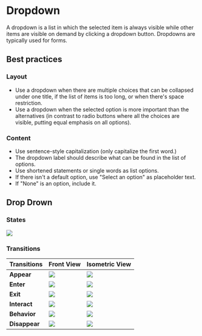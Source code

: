 # Dropdown

A dropdown is a list in which the selected item is always visible while other items are visible on demand by clicking a dropdown button. Dropdowns are typically used for forms.

## Best practices

### Layout

* Use a dropdown when there are multiple choices that can be collapsed under one title, if the list of items is too long, or when there's space restriction.
* Use a dropdown when the selected option is more important than the alternatives (in contrast to radio buttons where all the choices are visible, putting equal emphasis on all options).

### Content

* Use sentence-style capitalization (only capitalize the first word.)
* The dropdown label should describe what can be found in the list of options.
* Use shortened statements or single words as list options.
* If there isn't a default option, use "Select an option" as placeholder text.
* If "None" is an option, include it.

## Drop Drown

### States

![](https://tesseractimaging.atlassian.net/wiki/download/attachments/78809718/Drop-Down-Button-States.png?version=7\&modificationDate=1601465304023\&cacheVersion=1\&api=v2)

### Transitions

| **Transitions** | **Front View**                                                                                                                                                                          | **Isometric View**                                                                                                                                                                      |
| --------------- | --------------------------------------------------------------------------------------------------------------------------------------------------------------------------------------- | --------------------------------------------------------------------------------------------------------------------------------------------------------------------------------------- |
| **Appear**      | ![](https://tesseractimaging.atlassian.net/wiki/download/thumbnails/78809718/Dropdown_Appear_Front.gif?version=2\&modificationDate=1601014276730\&cacheVersion=1\&api=v2\&width=204)    | ![](https://tesseractimaging.atlassian.net/wiki/download/thumbnails/78809718/Dropdown_Appear_Persp.gif?version=2\&modificationDate=1601014279470\&cacheVersion=1\&api=v2\&width=204)    |
| **Enter**       | ![](https://tesseractimaging.atlassian.net/wiki/download/thumbnails/78809718/Dropdown_Enter_Front.gif?version=1\&modificationDate=1600927620921\&cacheVersion=1\&api=v2\&width=204)     | ![](https://tesseractimaging.atlassian.net/wiki/download/thumbnails/78809718/Dropdown_Enter_Persp.gif?version=2\&modificationDate=1601013932778\&cacheVersion=1\&api=v2\&width=204)     |
| **Exit**        | ![](https://tesseractimaging.atlassian.net/wiki/download/thumbnails/78809718/Dropdown_Exit_Front.gif?version=2\&modificationDate=1601013953048\&cacheVersion=1\&api=v2\&width=204)      | ![](https://tesseractimaging.atlassian.net/wiki/download/thumbnails/78809718/Dropdown_Exit_Persp.gif?version=1\&modificationDate=1600927633258\&cacheVersion=1\&api=v2\&width=204)      |
| **Interact**    | ![](https://tesseractimaging.atlassian.net/wiki/download/thumbnails/78809718/Dropdown_Interact_Front.gif?version=4\&modificationDate=1601297934531\&cacheVersion=1\&api=v2\&width=204)  | ![](https://tesseractimaging.atlassian.net/wiki/download/thumbnails/78809718/Dropdown_Interact_Persp.gif?version=4\&modificationDate=1601297937490\&cacheVersion=1\&api=v2\&width=204)  |
| **Behavior**    | ![](https://tesseractimaging.atlassian.net/wiki/download/thumbnails/78809718/Dropdown_Behavior_Front.gif?version=1\&modificationDate=1600929217952\&cacheVersion=1\&api=v2\&width=204)  | ![](https://tesseractimaging.atlassian.net/wiki/download/thumbnails/78809718/Dropdown_Behavior_Persp.gif?version=1\&modificationDate=1600929216834\&cacheVersion=1\&api=v2\&width=204)  |
| **Disappear**   | ![](https://tesseractimaging.atlassian.net/wiki/download/thumbnails/78809718/Dropdown_Disappear_Front.gif?version=2\&modificationDate=1601014397143\&cacheVersion=1\&api=v2\&width=204) | ![](https://tesseractimaging.atlassian.net/wiki/download/thumbnails/78809718/Dropdown_Disappear_Persp.gif?version=2\&modificationDate=1601014401705\&cacheVersion=1\&api=v2\&width=204) |
